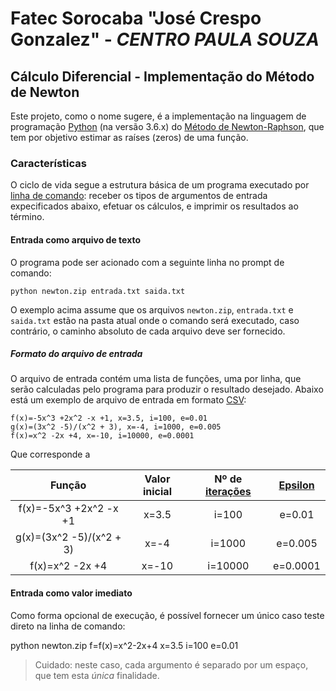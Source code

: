 # Fatec Sorocaba "José Crespo Gonzalez" - _CENTRO PAULA SOUZA_ 

## Cálculo Diferencial - Implementação do Método de Newton

Este projeto, como o nome sugere, é a implementação na linguagem de programação
[Python](https://www.python.org) (na versão 3.6.x) do [Método de Newton-Raphson](https://pt.wikipedia.org/wiki/Método_de_Newton-Raphson),
que tem por objetivo estimar as raíses (zeros) de uma função.

### Características

O ciclo de vida segue a estrutura básica de um programa executado por [linha de comando](https://pt.wikipedia.org/wiki/Interface_de_linha_de_comandos):
receber os tipos de argumentos de entrada expecificados abaixo, efetuar os cálculos, e imprimir os resultados ao término.

#### Entrada como arquivo de texto

O programa pode ser acionado com a seguinte linha no prompt de comando:

````
python newton.zip entrada.txt saida.txt
````

O exemplo acima assume que os arquivos `newton.zip`, `entrada.txt` e `saida.txt` estão na pasta atual onde o comando
será executado, caso contrário, o caminho absoluto de cada arquivo deve ser fornecido.

##### Formato do arquivo de entrada

O arquivo de entrada contém uma lista de funções, uma por linha, que serão calculadas pelo programa para produzir o
resultado desejado. Abaixo está um exemplo de arquivo de entrada em formato [CSV](https://pt.wikipedia.org/wiki/Comma-separated-values):

````
f(x)=-5x^3 +2x^2 -x +1, x=3.5, i=100, e=0.01
g(x)=(3x^2 -5)/(x^2 + 3), x=-4, i=1000, e=0.005
f(x)=x^2 -2x +4, x=-10, i=10000, e=0.0001
````

Que corresponde a

| Função                    | Valor inicial | Nº de [iterações][1] | [Epsilon][2] |
|:-------------------------:|:-------------:|:--------------------:|:------------:|
| f(x)=-5x^3 +2x^2 -x +1    | x=3.5         | i=100                | e=0.01       |
| g(x)=(3x^2 -5)/(x^2 + 3)  | x=-4          | i=1000               | e=0.005      |
|f(x)=x^2 -2x +4            | x=-10         | i=10000              | e=0.0001     |

#### Entrada como valor imediato

Como forma opcional de execução, é possível fornecer um único caso teste direto na linha de comando:

python newton.zip f=f(x)=x^2-2x+4 x=3.5 i=100 e=0.01

> Cuidado: neste caso, cada argumento é separado por um espaço, que tem esta _única_ finalidade.

[1]: https://pt.wikipedia.org
[2]: https://pt.wikipedia.org